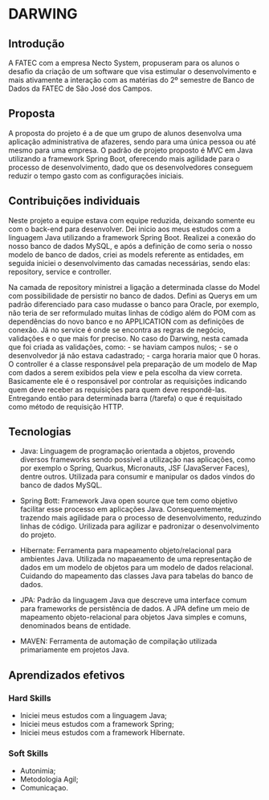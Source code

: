 # DARWING

## Introdução

A FATEC com a empresa Necto System, propuseram para os alunos o desafio da criação de um software que visa estimular o desenvolvimento e mais ativamente a interação com as matérias do 2º semestre de Banco de Dados da FATEC de São José dos Campos.

## Proposta

A proposta do projeto é a de que um grupo de alunos desenvolva uma aplicação administrativa de afazeres, sendo para uma única pessoa ou até mesmo para uma empresa. O padrão de projeto proposto é MVC em Java utilizando a framework Spring Boot, oferecendo mais agilidade para o processo de desenvolvimento, dado que os desenvolvedores conseguem reduzir o tempo gasto com as configurações iniciais.
 
## Contribuições individuais 

Neste projeto a equipe estava com equipe reduzida, deixando somente eu com o back-end para desenvolver. Dei inicio aos meus estudos com a linguagem Java utilizando a framework Spring Boot.  Realizei a conexão do nosso banco de dados MySQL, e após a definição de como seria o nosso modelo de banco de dados, criei as models referente as entidades, em seguida iniciei o desenvolvimento das camadas necessárias, sendo elas: repository, service e controller.

Na camada de repository ministrei a ligação a determinada classe do Model com possibilidade de persistir no banco de dados. Defini as Querys em um padrão diferenciado para caso mudasse o banco para Oracle, por exemplo, não teria de ser reformulado muitas linhas de código além do POM com as dependências do novo banco e no APPLICATION com as definições de conexão.
Já no service é onde se encontra as regras de negócio, validações e o que mais for preciso. No caso do Darwing, nesta camada que foi criada as validações, como:
        - se haviam campos nulos;
        - se o desenvolvedor já não estava cadastrado;
        - carga horaria maior que 0 horas. 
O controller é a classe responsável pela preparação de um modelo de Map com dados a serem exibidos pela view e pela escolha da view correta. Basicamente ele é o responsável por controlar as requisições indicando quem deve receber as requisições para quem deve respondê-las. Entregando então para determinada barra (/tarefa) o que é requisitado como método de requisição HTTP.

## Tecnologias 

- Java: Linguagem de programação orientada a objetos, provendo diversos frameworks sendo possível a utilização nas aplicações, como por exemplo o Spring, Quarkus, Micronauts, JSF (JavaServer Faces), dentre outros. Utilizada para consumir e manipular os dados vindos do banco de dados MySQL.
  
 - Spring Bott: Framework Java open source que tem como objetivo facilitar esse processo em aplicações Java. Consequentemente, trazendo mais agilidade para o processo de desenvolvimento, reduzindo linhas de código. Urilizada para agilizar e padronizar o desenvolvimento do projeto.
  
- Hibernate:
  Ferramenta para mapeamento objeto/relacional para ambientes Java. Utilizada no mapaeamento de uma representação de dados em um modelo de objetos para um modelo de dados relacional. Cuidando do mapeamento das classes Java para tabelas do banco de dados.
  
- JPA:
  Padrão da linguagem Java que descreve uma interface comum para frameworks de persistência de dados. A JPA define um meio de mapeamento objeto-relacional para objetos Java simples e comuns, denominados beans de entidade.
 
- MAVEN:
  Ferramenta de automação de compilação utilizada primariamente em projetos Java. 

## Aprendizados efetivos

### Hard Skills
- Iniciei meus estudos com a linguagem Java;
- Iniciei meus estudos com a framework Spring;
- Iniciei meus estudos com a framework Hibernate.

### Soft Skills
- Autonimia;
- Metodologia Agil;
- Comunicaçao.
